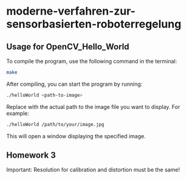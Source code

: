 # moderne-verfahren-zur-sensorbasierten-roboterregelung

## Usage for OpenCV_Hello_World

To compile the program, use the following command in the terminal:
```bash
make
```
After compiling, you can start the program by running:
```bash
./helloWorld <path-to-image>
```
Replace <path-to-image> with the actual path to the image file you want to display. For example:
```bash
./helloWorld /path/to/your/image.jpg
```
This will open a window displaying the specified image.

## Homework 3

Important:
Resolution for calibration and distortion must be the same!